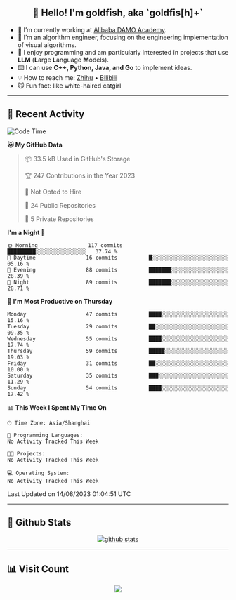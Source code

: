 
<h2 align="center">👋 Hello! I'm goldfish, aka `goldfis[h]+`</h2>

- 📍 I’m currently working at [Alibaba DAMO Academy](https://damo.alibaba.com/).  
- 🌱 I’m an algorithm engineer, focusing on the engineering implementation of visual algorithms.  
- 💬 I enjoy programming and am particularly interested in projects that use **LLM** (**L**arge **L**anguage **M**odels).   
- ⌨️ I can use **C++, Python, Java, and Go** to implement ideas.  
- 💡 How to reach me: [Zhihu](https://www.zhihu.com/people/goldfishh) • [Bilibili](https://space.bilibili.com/11349246)  
- 😼 Fun fact: like white-haired catgirl  

-------

## 🔧 Recent Activity

<!--START_SECTION:waka-->
![Code Time](http://img.shields.io/badge/Code%20Time-13%20hrs%2028%20mins-blue)

**🐱 My GitHub Data** 

> 📦 33.5 kB Used in GitHub's Storage 
 > 
> 🏆 247 Contributions in the Year 2023
 > 
> 🚫 Not Opted to Hire
 > 
> 📜 24 Public Repositories 
 > 
> 🔑 5 Private Repositories 
 > 
**I'm a Night 🦉** 

```text
🌞 Morning                117 commits         █████████░░░░░░░░░░░░░░░░   37.74 % 
🌆 Daytime                16 commits          █░░░░░░░░░░░░░░░░░░░░░░░░   05.16 % 
🌃 Evening                88 commits          ███████░░░░░░░░░░░░░░░░░░   28.39 % 
🌙 Night                  89 commits          ███████░░░░░░░░░░░░░░░░░░   28.71 % 
```
📅 **I'm Most Productive on Thursday** 

```text
Monday                   47 commits          ████░░░░░░░░░░░░░░░░░░░░░   15.16 % 
Tuesday                  29 commits          ██░░░░░░░░░░░░░░░░░░░░░░░   09.35 % 
Wednesday                55 commits          ████░░░░░░░░░░░░░░░░░░░░░   17.74 % 
Thursday                 59 commits          █████░░░░░░░░░░░░░░░░░░░░   19.03 % 
Friday                   31 commits          ██░░░░░░░░░░░░░░░░░░░░░░░   10.00 % 
Saturday                 35 commits          ███░░░░░░░░░░░░░░░░░░░░░░   11.29 % 
Sunday                   54 commits          ████░░░░░░░░░░░░░░░░░░░░░   17.42 % 
```


📊 **This Week I Spent My Time On** 

```text
🕑︎ Time Zone: Asia/Shanghai

💬 Programming Languages: 
No Activity Tracked This Week

🐱‍💻 Projects: 
No Activity Tracked This Week

💻 Operating System: 
No Activity Tracked This Week
```


 Last Updated on 14/08/2023 01:04:51 UTC
<!--END_SECTION:waka-->

-------

## 📆 Github Stats

<p align="center">
    <a href="https://github.com/anuraghazra/github-readme-stats">
      <img src="https://github-readme-stats.vercel.app/api?username=goldfishh&show_icons=true&theme=dracula" alt="github stats" />
    </a>
</p>

-------

## 📊 Visit Count

<p align="center">
  <a href="https://count.getloli.com/"><img src="https://count.getloli.com/get/@:goldfishh?theme=rule34"></a>
</p>

